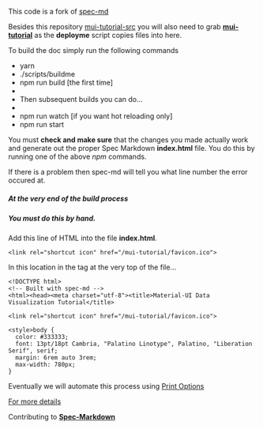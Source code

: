 
This code is a fork of
[spec-md](https://github.com/leebyron/spec-md)

Besides this repository
[mui-tutorial-src](https://github.com/stormasm/mui-tutorial-src)
you will also need to grab
**[mui-tutorial](https://github.com/stormasm/mui-tutorial)**
as the **deployme** script copies files into here.

To build the doc simply run the following commands

* yarn
* ./scripts/buildme
* npm run build [the first time]
*
* Then subsequent builds you can do...
*
* npm run watch [if you want hot reloading only]
* npm run start

You must **check and make sure** that the changes you made
actually work and generate out the proper Spec Markdown
**index.html** file.  You do this by running one of the above
*npm* commands.

If there is a problem then spec-md will tell you what line
number the error occured at.

##### At the very end of the build process
##### You must do this by hand.

Add this line of HTML into the file **index.html**.

```
<link rel="shortcut icon" href="/mui-tutorial/favicon.ico">
```

In this location in the <head> tag at the very top of the file...

```
<!DOCTYPE html>
<!-- Built with spec-md -->
<html><head><meta charset="utf-8"><title>Material-UI Data Visualization Tutorial</title>

<link rel="shortcut icon" href="/mui-tutorial/favicon.ico">

<style>body {
  color: #333333;
  font: 13pt/18pt Cambria, "Palatino Linotype", Palatino, "Liberation Serif", serif;
  margin: 6rem auto 3rem;
  max-width: 780px;
}
```

Eventually we will automate this process using
[Print Options](https://github.com/leebyron/spec-md/blob/master/spec/Usage.md#print-options)

[For more details](https://github.com/leebyron/spec-md/blob/master/spec/Usage.md)

Contributing to **[Spec-Markdown](https://github.com/leebyron/spec-md/blob/master/CONTRIBUTING.md)**
